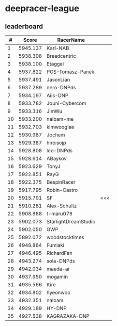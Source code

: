 # deepracer-league

## leaderboard

<!-- leaderboard -->
| # | Score | RacerName |   |
| - | ----- | --------- | - |
| 1 | 5945.137 | Karl-NAB | |
| 2 | 5938.308 | Breadcentric | |
| 3 | 5938.100 | Etaggel | |
| 4 | 5937.822 | PGS-Tomasz-Panek | |
| 5 | 5937.491 | JasonLian | |
| 6 | 5937.289 | nero-DNPds | |
| 7 | 5934.197 | Aiis-DNP | |
| 8 | 5933.782 | Jouni-Cybercom | |
| 9 | 5933.316 | JimWu | |
| 10 | 5933.200 | nalbam-me | |
| 11 | 5932.703 | kimwooglae | |
| 12 | 5930.987 | Jochem | |
| 13 | 5929.387 | hiroisojp | |
| 14 | 5928.808 | leo-DNPds | |
| 15 | 5928.614 | ABaykov | |
| 16 | 5923.629 | TonyJ | |
| 17 | 5922.851 | RayG | |
| 18 | 5922.375 | BespinRacer | |
| 19 | 5917.795 | Robin-Castro | |
| 20 | 5915.791 | SF | <<< |
| 21 | 5910.281 | Alex-Schultz | |
| 22 | 5908.888 | t-maru078 | |
| 23 | 5902.073 | StarlightDreamStudio | |
| 24 | 5902.050 | GWP | |
| 25 | 5892.072 | woodstocktimes | |
| 26 | 4948.864 | Fumiaki | |
| 27 | 4946.495 | RichardFan | |
| 28 | 4943.274 | sola-DNPds | |
| 29 | 4942.034 | maeda-ai | |
| 30 | 4937.950 | mogamin | |
| 31 | 4935.566 | Kire | |
| 32 | 4934.802 | hyeonwoo | |
| 33 | 4932.351 | nalbam | |
| 34 | 4929.189 | HY-DNP | |
| 35 | 4927.538 | KAGRAZAKA-DNP | |
